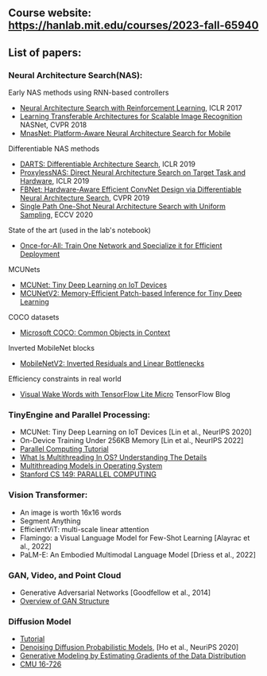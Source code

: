 ## Course website: https://hanlab.mit.edu/courses/2023-fall-65940

## List of papers:

### Neural Architecture Search(NAS):
Early NAS methods using RNN-based controllers 
- [Neural Architecture Search with Reinforcement Learning](https://arxiv.org/abs/1611.01578), ICLR 2017
- [Learning Transferable Architectures for Scalable Image Recognition](https://arxiv.org/abs/1707.07012) NASNet, CVPR 2018
- [MnasNet: Platform-Aware Neural Architecture Search for Mobile](https://arxiv.org/abs/1807.11626)

Differentiable NAS methods
- [DARTS: Differentiable Architecture Search](https://arxiv.org/abs/1806.09055), ICLR 2019
- [ProxylessNAS: Direct Neural Architecture Search on Target Task and Hardware](https://arxiv.org/abs/1812.00332), ICLR 2019
- [FBNet: Hardware-Aware Efficient ConvNet Design via Differentiable Neural Architecture Search](https://arxiv.org/abs/1812.03443), CVPR 2019
- [Single Path One-Shot Neural Architecture Search with Uniform Sampling](https://arxiv.org/abs/1904.00420), ECCV 2020

State of the art (used in the lab's notebook)
- [Once-for-All: Train One Network and Specialize it for Efficient Deployment](https://arxiv.org/abs/1908.09791)

MCUNets
- [MCUNet: Tiny Deep Learning on IoT Devices](https://arxiv.org/abs/2007.10319)
- [MCUNetV2: Memory-Efficient Patch-based Inference for Tiny Deep Learning](https://arxiv.org/abs/2110.15352)

COCO datasets
- [Microsoft COCO: Common Objects in Context](https://arxiv.org/abs/1405.0312)

Inverted MobileNet blocks
- [MobileNetV2: Inverted Residuals and Linear Bottlenecks](https://arxiv.org/abs/1801.04381)

Efficiency constraints in real world
- [Visual Wake Words with TensorFlow Lite Micro](https://blog.tensorflow.org/2019/10/visual-wake-words-with-tensorflow-lite_30.html) TensorFlow Blog

### TinyEngine and Parallel Processing:
- MCUNet: Tiny Deep Learning on IoT Devices [Lin et al., NeurIPS 2020]
- On-Device Training Under 256KB Memory [Lin et al., NeurIPS 2022]
- [Parallel Computing Tutorial](https://github.com/mit-han-lab/parallel-computing-tutorial)
- [What Is Multithreading In OS? Understanding The Details](https://unstop.com/blog/multithreading-in-os)
- [Multithreading Models in Operating System](https://www.javatpoint.com/multithreading-models-in-operating-system)
- [Stanford CS 149: PARALLEL COMPUTING](https://gfxcourses.stanford.edu/cs149/fall23)

### Vision Transformer:
- An image is worth 16x16 words
- Segment Anything
- EfficientViT: multi-scale linear attention
- Flamingo: a Visual Language Model for Few-Shot Learning [Alayrac et al., 2022]
- PaLM-E: An Embodied Multimodal Language Model [Driess et al., 2022]

### GAN, Video, and Point Cloud
- Generative Adversarial Networks [Goodfellow et al., 2014]
- [Overview of GAN Structure](https://developers.google.com/machine-learning/gan/gan_structure)

### Diffusion Model
- [Tutorial](https://cvpr2022-tutorial-diffusion-models.github.io/)
- [Denoising Diffusion Probabilistic Models](https://arxiv.org/abs/2006.11239), [Ho et al., NeuriPS 2020]
- [Generative Modeling by Estimating Gradients of the Data Distribution](https://yang-song.net/blog/2021/score/)
- [CMU 16-726](https://learning-image-synthesis.github.io/sp23/static_files/lectures/Lecture9_generative_models_(partII).pdf)
